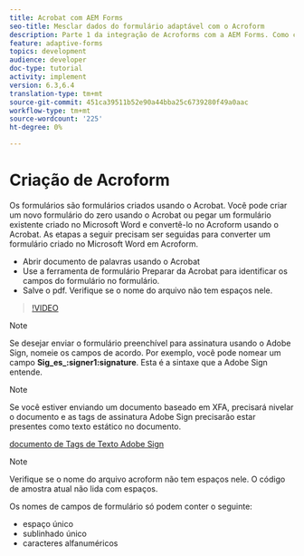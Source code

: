 ```yaml
---
title: Acrobat com AEM Forms
seo-title: Mesclar dados do formulário adaptável com o Acroform
description: Parte 1 da integração de Acroforms com a AEM Forms. Como criar um formulário adaptável usando o Acroform e unir os dados para obter um PDF.
feature: adaptive-forms
topics: development
audience: developer
doc-type: tutorial
activity: implement
version: 6.3,6.4
translation-type: tm+mt
source-git-commit: 451ca39511b52e90a44bba25c6739280f49a0aac
workflow-type: tm+mt
source-wordcount: '225'
ht-degree: 0%

---
```



# Criação de Acroform

Os formulários são formulários criados usando o Acrobat. Você pode criar um novo formulário do zero usando o Acrobat ou pegar um formulário existente criado no Microsoft Word e convertê-lo no Acroform usando o Acrobat. As etapas a seguir precisam ser seguidas para converter um formulário criado no Microsoft Word em Acroform.

* Abrir documento de palavras usando o Acrobat
* Use a ferramenta de formulário Preparar da Acrobat para identificar os campos do formulário no formulário.
* Salve o pdf. Verifique se o nome do arquivo não tem espaços nele.


>[!VIDEO](https://video.tv.adobe.com/v/22575?quality=9&learn=on)

>[!NOTE]
>
>Se desejar enviar o formulário preenchível para assinatura usando o Adobe Sign, nomeie os campos de acordo. Por exemplo, você pode nomear um campo **Sig_es_:signer1:signature**. Esta é a sintaxe que a Adobe Sign entende.

>[!NOTE]
>
>Se você estiver enviando um documento baseado em XFA, precisará nivelar o documento e as tags de assinatura Adobe Sign precisarão estar presentes como texto estático no documento.

[documento de Tags de Texto Adobe Sign](https://helpx.adobe.com/sign/using/text-tag.html)

>[!NOTE]
>
>Verifique se o nome do arquivo acroform não tem espaços nele. O código de amostra atual não lida com espaços.
>
>Os nomes de campos de formulário só podem conter o seguinte:
>
>* espaço único
>* sublinhado único
>* caracteres alfanuméricos

